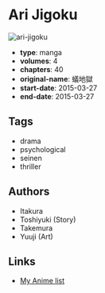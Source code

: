 # Ari Jigoku

![ari-jigoku](https://cdn.myanimelist.net/images/manga/1/203683.jpg)

-   **type**: manga
-   **volumes**: 4
-   **chapters**: 40
-   **original-name**: 蟻地獄
-   **start-date**: 2015-03-27
-   **end-date**: 2015-03-27

## Tags

-   drama
-   psychological
-   seinen
-   thriller

## Authors

-   Itakura
-   Toshiyuki (Story)
-   Takemura
-   Yuuji (Art)

## Links

-   [My Anime list](https://myanimelist.net/manga/111008/Ari_Jigoku)
